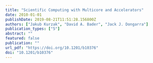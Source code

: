 ```yaml
---
title: "Scientific Computing with Multicore and Accelerators"
date: 2010-01-01
publishDate: 2019-08-21T11:51:28.156800Z
authors: ["Jakub Kurzak", "David A. Bader", "Jack J. Dongarra"]
publication_types: ["5"]
abstract: ""
featured: false
publication: ""
url_pdf: "https://doi.org/10.1201/b10376"
doi: "10.1201/b10376"
---
```


